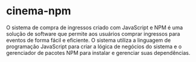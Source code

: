 # cinema-npm

O sistema de compra de ingressos criado com JavaScript e NPM é uma solução de software que permite aos usuários comprar ingressos para eventos de forma fácil e eficiente. O sistema utiliza a linguagem de programação JavaScript para criar a lógica de negócios do sistema e o gerenciador de pacotes NPM para instalar e gerenciar suas dependências.

